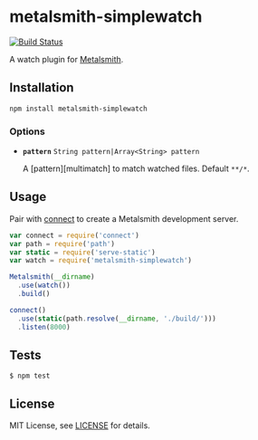 # metalsmith-simplewatch

[![Build Status](https://travis-ci.org/christophercliff/metalsmith-simplewatch.png?branch=master)](https://travis-ci.org/christophercliff/metalsmith-simplewatch)

A watch plugin for [Metalsmith][metalsmith].

## Installation

```
npm install metalsmith-simplewatch
```

### Options

- **`pattern`** `String pattern|Array<String> pattern`

    A [pattern][multimatch] to match watched files. Default `**/*`.

## Usage

Pair with [connect][connect] to create a Metalsmith development server.

```js
var connect = require('connect')
var path = require('path')
var static = require('serve-static')
var watch = require('metalsmith-simplewatch')

Metalsmith(__dirname)
  .use(watch())
  .build()

connect()
  .use(static(path.resolve(__dirname, './build/')))
  .listen(8000)
```

## Tests

```
$ npm test
```

## License

MIT License, see [LICENSE](https://github.com/christophercliff/metalsmith-simplewatch/blob/master/LICENSE.md) for details.

[connect]: https://www.npmjs.org/package/connect
[metalsmith]: http://www.metalsmith.io/
